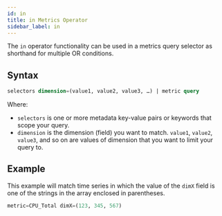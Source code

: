 ```yaml
---
id: in
title: in Metrics Operator
sidebar_label: in
---
```



The `in` operator functionality can be used in a metrics query selector as shorthand for multiple OR conditions.

## Syntax

```sql
selectors dimension=(value1, value2, value3, …) | metric query
```

Where:

* `selectors` is one or more metadata key-value pairs or keywords that scope your query.
* `dimension` is the dimension (field) you want to match.
`value1`, `value2`, `value3`, and so on are values of dimension that you want to limit your query to.


## Example
This example will match time series in which the value of the `dimX` field is one of the strings in the array enclosed in parentheses.

```sql
metric=CPU_Total dimX=(123, 345, 567)
```
